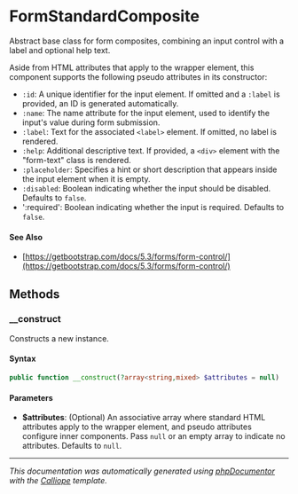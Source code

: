 # FormStandardComposite

Abstract base class for form composites, combining an input control with a
label and optional help text.

Aside from HTML attributes that apply to the wrapper element, this component
supports the following pseudo attributes in its constructor:

- `:id`: A unique identifier for the input element. If omitted and a `:label`
  is provided, an ID is generated automatically.
- `:name`: The name attribute for the input element, used to identify the
  input's value during form submission.
- `:label`: Text for the associated `<label>` element. If omitted, no label
  is rendered.
- `:help`: Additional descriptive text. If provided, a `<div>` element with
  the "form-text" class is rendered.
- `:placeholder`: Specifies a hint or short description that appears inside
  the input element when it is empty.
- `:disabled`: Boolean indicating whether the input should be disabled.
  Defaults to `false`.
- ':required': Boolean indicating whether the input is required. Defaults to
  `false`.

#### See Also

- [https://getbootstrap.com/docs/5.3/forms/form-control/](https://getbootstrap.com/docs/5.3/forms/form-control/)

## Methods

### __construct

Constructs a new instance.

#### Syntax

```php
public function __construct(?array<string,mixed> $attributes = null)
```

#### Parameters

- **$attributes**: (Optional) An associative array where standard HTML attributes apply to the wrapper element, and pseudo attributes configure inner components. Pass `null` or an empty array to indicate no attributes. Defaults to `null`.

---

*This documentation was automatically generated using [phpDocumentor](http://www.phpdoc.org/) with the [Calliope](https://github.com/DaphneWebFramework/Calliope) template.*
